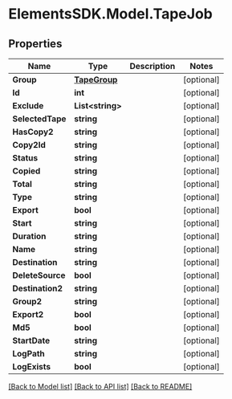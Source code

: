 # ElementsSDK.Model.TapeJob

## Properties

Name | Type | Description | Notes
------------ | ------------- | ------------- | -------------
**Group** | [**TapeGroup**](TapeGroup.md) |  | [optional] 
**Id** | **int** |  | [optional] 
**Exclude** | **List&lt;string&gt;** |  | [optional] 
**SelectedTape** | **string** |  | [optional] 
**HasCopy2** | **string** |  | [optional] 
**Copy2Id** | **string** |  | [optional] 
**Status** | **string** |  | [optional] 
**Copied** | **string** |  | [optional] 
**Total** | **string** |  | [optional] 
**Type** | **string** |  | [optional] 
**Export** | **bool** |  | [optional] 
**Start** | **string** |  | [optional] 
**Duration** | **string** |  | [optional] 
**Name** | **string** |  | [optional] 
**Destination** | **string** |  | [optional] 
**DeleteSource** | **bool** |  | [optional] 
**Destination2** | **string** |  | [optional] 
**Group2** | **string** |  | [optional] 
**Export2** | **bool** |  | [optional] 
**Md5** | **bool** |  | [optional] 
**StartDate** | **string** |  | [optional] 
**LogPath** | **string** |  | [optional] 
**LogExists** | **bool** |  | [optional] 

[[Back to Model list]](../README.md#documentation-for-models) [[Back to API list]](../README.md#documentation-for-api-endpoints) [[Back to README]](../README.md)

